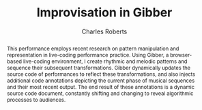 --- 
  title: "Improvisation in Gibber" 
  abstract: "This performance employs recent research on pattern manipulation and representation in live-coding performance practice. Using Gibber, a browser-based live-coding environment, I create rhythmic and melodic patterns and sequence their subsequent transformations. Gibber dynamically updates the source code of performances to reflect these transformations, and also injects additional code annotations depicting the current phase of musical sequences and their most recent output. The end result of these annotations is a dynamic source code document, constantly shifting and changing to reveal algorithmic processes to audiences." 
  address: "Atlanta, Georgia" 
  author: "Charles Roberts" 
  booktitle: "Proceedings of the International Web Audio Conference" 
  editor: "Jason Freeman, Alexander Lerch, Matthew Paradis" 
  month: "Proceedings of the International Web Audio Conference"
  pages: "593--599" 
  publisher: "Georgia Tech" 
  series: "WAC '16"
  type: "Performance"  
  year: "2016" 
  id: "2016_EA_87" 
  tags: year2016 
  pdflink: /_data/papers/pdf/2016/2016_87.pdf
  ISSN: 2663-5844
---